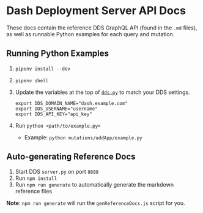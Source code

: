 # Dash Deployment Server API Docs

These docs contain the reference DDS GraphQL API (found in the `.md` files), as well as runnable Python examples for each query and mutation.

## Running Python Examples

1. `pipenv install --dev`
2. `pipenv shell`
3. Update the variables at the top of [`dds.py`](./dds.py) to match your DDS settings.

    ```shell
    export DDS_DOMAIN_NAME="dash.example.com"
    export DDS_USERNAME="username"
    export DDS_API_KEY="api_key"
    ```

4. Run `python <path/to/example.py>`
   - Example: `python mutations/addApp/example.py`

## Auto-generating Reference Docs

1. Start DDS `server.py` on port `8888`
2. Run `npm install`
3. Run `npm run generate` to automatically generate the markdown reference files

**Note**: `npm run generate` will run the `genReferenceDocs.js` script for you.
